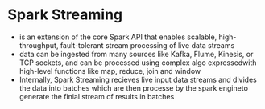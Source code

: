 # Spark Streaming 

* is an extension of the core Spark API that enables scalable, high-throughput, fault-tolerant stream processing of live data streams
* data can be ingested from many sources like Kafka, Flume, Kinesis, or TCP sockets, and can be processed using complex algo expressedwith high-level functions like map, reduce, join and window
* Internally, Spark Streaming recieves live input data streams and divides the data into batches which are then processe by the spark engineto generate the finial stream of results in batches

